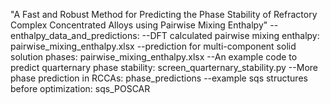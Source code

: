 "A Fast and Robust Method for Predicting the Phase Stability of Refractory Complex Concentrated Alloys using Pairwise Mixing Enthalpy"
--enthalpy_data_and_predictions:
  --DFT calculated pairwise mixing enthalpy: pairwise_mixing_enthalpy.xlsx
  --prediction for multi-component solid solution phases: pairwise_mixing_enthalpy.xlsx
--An example code to predict quarternary phase stability: screen_quarternary_stability.py
--More phase prediction in RCCAs: phase_predictions
--example sqs structures before optimization: sqs_POSCAR

